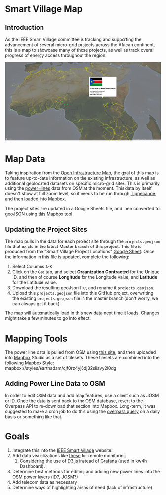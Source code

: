 # Smart Village Map

## Introduction
As the IEEE Smart Village committee is tracking and supporting the advancement of several micro-grid projects across the African continent,
this is a map to showcase many of those projects, as well as track overall progress of energy access throughout the region.

![](https://github.com/OhioAdam/RemoteMonitorMap/blob/master/Img/smart_village_map.png)

# Map Data
Taking inspiration from the [Open Infrastructure Map](https://openinframap.org/#4/31.99/-40.91/Power-Telecoms), the goal of this map is to 
feature up-to-date information on the existing infrastructure, as well as additional geolocated datasets on specific micro-grid sites.
This is primarily using the [power=lines](https://wiki.openstreetmap.org/wiki/Power) data from OSM at the moment. This data by itself doesn't show at full zoom level, so it needs to be run through [Tippecanoe](https://www.mapbox.com/help/adjust-tileset-zoom-extent/), and then loaded into Mapbox.

The project sites are updated in a Google Sheets file, and then converted to geoJSON using [this Mapbox tool](https://github.com/mapbox/geo-googledocs/)

## Updating the Project Sites
The map pulls in the data for each project site through the `projects.geojson` file that exists in the latest Master branch of this project. This file is produced from the "Smart Village Project Locations" [Google Sheet](https://docs.google.com/spreadsheets/d/1XMTSGbI8A6yrwcfD-uBw8_eZn62BZrWo0-xXFgGbB2E/edit?usp=sharing). Once the information in this file is updated, complete the following:

1. Select Columns `A`-`K`
1. Click on the `Geo` tab, and select **Organization Contracted** for the Unique ID, and then of course **Longitude** for the Longitude value, and **Latitude** for the Latitude value. 
1. Download the resulting geoJson file, and rename it `projects.geojson`.
1. Upload this `projects.geojson` file into this GitHub project, overwriting the existing `projects.geojson` file in the master branch (don't worry, we can always get it back).

The map will automatically load in this new data next time it loads. Changes might take a few minutes to go into effect.


# Mapping Tools
The power line data is pulled from OSM using [this site](http://overpass-turbo.eu/), and then uploaded into [Mapbox](https://www.mapbox.com/) Studio as a set of tilesets.
These tilesets are combined into the following Mapbox Style: mapbox://styles/earthadam/cjf0rz4yj6dj32sliavy2l0dg

## Adding Power Line Data to OSM
In order to edit OSM data and add map features, use a client such as JOSM or iD. Once the data is sent back to the OSM database, revert to the Overpass API to re-download that section into Mapbox. Long-term, it was suggested to make a cron job to do this using the [overpass query](https://github.com/perliedman/query-overpass) on a daily basis or something like that.

# Goals
1. Integrate this into the [IEEE Smart Village](http://ieee-smart-village.org/) website.
2. Add data visualizations like [these](http://kw4h.org/dashboard/db/filibaba?refresh=1m&orgId=2) for remote monitoring 
    1. Considering the use of [D3.js](https://d3js.org/) instead of [Grafana](https://grafana.com/) (used in kw4h Dashboard).
3. Determine best methods for editing and adding new power lines into the OSM power layers ([iD?](http://ideditor.com/), [JOSM?](https://josm.openstreetmap.org/))
4. Add telecom data as necessary
5. Determine ways of highlighting areas of need (lack of infrastructure)
